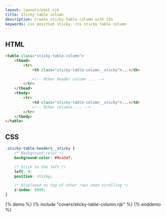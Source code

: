```yaml
---
layout: layouts/post.njk
title: Sticky table column
description: Create sticky table column with CSS
keywords: css position sticky, css sticky table column
---
```


## HTML

```html
<table class="sticky-table-column">
    <thead>
        <tr>
            <th class="sticky-table-column__sticky">...</th>

            <!-- Other header column ... -->
        </tr>
    </thead>
    <tbody>
        <tr>
            <td class="sticky-table-column__sticky">...</td>
            <!-- Other columns ... -->
        </tr>
    </tbody>
</table>
```

## CSS

```css
.sticky-table-headers__sticky {
    /* Background color */
    background-color: #9ca3af;

    /* Stick to the left */
    left: 0;
    position: sticky;

    /* Displayed on top of other rows when scrolling */
    z-index: 9999;
}
```

{% demo %}
{% include "covers/sticky-table-column.njk" %}
{% enddemo %}
